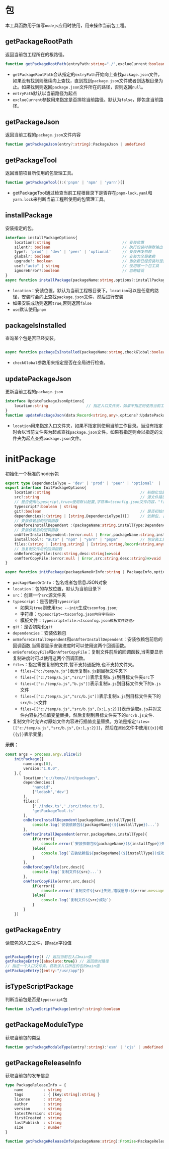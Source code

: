 # 包

本工具函数用于编写`nodejs`应用时使用，用来操作当前包工程。

## getPackageRootPath

返回当前包工程所在的根路径。

```typescript
function getPackageRootPath(entryPath:string="./",exclueCurrent:boolean=false):string | null
```

- `getPackageRootPath`会从指定的`extryPath`开始向上查找`package.json`文件，如果没有找到则继续向上查找，直到找到`package.json`文件或者到达根目录为止。如果找到则返回`package.json`文件所在的路径，否则返回`null`。
- `entryPath`默认以当前路径为起点
- `exclueCurrent`参数用来指定是否排除当前路径。默认为`false`，即包含当前路径。

## getPackageJson

返回当前工程的`package.json`文件内容

```typescript
function getPackageJson(entry?:string):PackageJson | undefined
```

## getPackageTool

返回当前项目所使用的包管理工具。

```typescript
function getPackageTool():('pnpm' | 'npm' | 'yarn')[]
```

- getPackageTool通过检查当前工程根目录下是否存在`pnpm-lock.yaml`和`yarn.lock`来判断当前工程所使用的包管理工具。

## installPackage

安装指定的包。

```typescript
interface installPackageOptions{
    location?:string                                // 安装位置
    silent?: boolean                                // 执行安装时静默输出
    type?: 'prod' | 'dev' | 'peer' | 'optional'     // 安装开发依赖 
    global?: boolean                                // 安装为全局依赖
    upgrade?: boolean                               // 当依赖已经安装时是否进行升级 
    use?:"auto" | string                            // 使用哪一个包工具
    ignoreError?:boolean                            // 忽略错误
}
async function installPackage(packageName:string,options?:installPackageOptions)

```

- `location`：安装位置，默认为当前工程根目录下。`location`可以是任意的路径，安装时会向上查找`package.json`文件，然后进行安装
- 如果安装成功则返回`true`,否则返回`false`
- `use`默认使用`pnpm`

## packageIsInstalled

查询某个包是否已经安装。

```typescript

async function packageIsInstalled(packageName:string,checkGlobal:boolean=false):Promise<boolean>

```
- `checkGlobal`参数用来指定是否在全局进行检查。


## updatePackageJson

更新当前工程的`package.json`

```typescript
interface UpdatePackageJsonOptions{
    location:string                 // 指定入口文件夹，如果不指定则使用当前工作目录
}
function updatePackageJson(data:Record<string,any>,options?:UpdatePackageJsonOptions)
```
- `location`用来指定入口文件夹，如果不指定则使用当前工作目录。当没有指定时会以当前文件夹为起点查找`package.json`文件。如果有指定则会以指定的文件夹为起点查找`package.json`文件。


# initPackage

初始化一个标准的nodejs包

```typescript
export type DependencieType = 'dev' | 'prod' | 'peer' | 'optional'  | 'bundle'
export interface InitPackageOptions{
    location?:string                                        // 初始化位置路径
    src?:string                                             // 源文件路径,默认是当前目录
    // 是否使用typescript,true=使用默认配置,字符串=tsconfig.json文件内容，"file:tsconfig.json"=使用指定的tsconfig.json文件
    typescript?:boolean | string                           
    git?:boolean                                            // 是否初始化git              
    dependencies?:(string | [string,DependencieType])[]     // 依赖包, [包名,依赖类型]
    // 安装依赖前的回调函数
    onBeforeInstallDependent :(packageName:string,installType:DependencieType)=>void
    // 安装依赖后的回调函数
    onAfterInstallDependent:(error:null | Error,packageName:string,installType:DependencieType)=>void
    installTool?: "auto" | "npm" | "yarn" | "pnpm"          // 包安装工具
    files:(string | [string,string] | [string,string,Record<string,any>])[]                      // 需要复制的文件
    // 当复制文件后的回调函数
    onBeforeCopyFile:(src:string,desc:string)=>void
    onAfterCopyFile:(error:null | Error,src:string,desc:string)=>void
}

async function initPackage(packageNameOrInfo:string | PackageInfo,options?:InitPackageOptions)

```

- `packageNameOrInfo`：包名或者包信息JSON对象
- `location`：包的存放位置，默认为当前目录下
- `src`：创建一个`src`源文件夹
- `typescript`：是否使用`typescript`
    - 如果为`true`则使用`tsc --init`生成`tsconfog.json`; 
    - 字符串：`typescript=<tsconfog.json内容字符串>`
    - 模板文件：`typescript=file:<tsconfog.json模板文件路径>`    
- `git`：是否初始化`git`
- `dependencies`：安装依赖包
- `onBeforeInstallDependent`和`onAfterInstallDependent`：安装依赖包前后的回调函数,当需要显示安装进度时可以使用这两个回调函数。
- `onBeforeCopyFile`和`onAfterCopyFile`：复制文件前后的回调函数,当需要显示复制进度时可以使用这两个回调函数。
- `files`：指定需要复制的文件,暂不支持通配符,也不支持文件夹。
    - `files=["c:/temp/a.js"]`表示复制`a.js`到目标文件夹下
    - `files=[["c:/temp/a.js","src/"]]`表示复制`a.js`到目标文件夹`src`下
    - `files=[["c:/temp/a.js","b.js"]]`表示复制`a.js`到目标文件夹下的`b.js`文件
    - `files=[["c:/temp/a.js","src/b.js"]]`表示复制`a.js`到目标文件夹下的`src/b.js`文件
    - `files=[["c:/temp/a.js","src/b.js",{x:1,y:2}]]`表示读取`a.js`并对文件内容执行插值变量替换，然后复制到目标文件夹下的`src/b.js`文件.
- 复制文件时允许对原始文件内容进行插值变量替换。方法是指定`files=[["c:/temp/a.js","src/b.js",{x:1,y:2}]]`，然后在`原始`文件中使用`{{x}}`和`{{y}}`表示变量。

**示例：**

```typescript
const args = process.argv.slice(2)
    initPackage({
        name:args[0],
        version:"1.0.0",
    },{
        location:"c://temp//initpackages",
        dependencies:[
            "nanoid",
            ["lodash",'dev']
        ],
        files:[
            ['./index.ts','./src/index.ts'],
            'getPackageTool.ts'
        ],
        onBeforeInstallDependent(packageName,installType){
            console.log(`安装依赖包${packageName}(${installType})...`)
        },
        onAfterInstallDependent(error,packageName,installType){
            if(error){
                console.error(`安装依赖包${packageName}(${installType})失败,错误信息:${error.message}`)
            }else{
                console.log(`安装依赖包${packageName}(${installType})成功`)
            }
        },
        onBeforeCopyFile(src,desc){
            console.log(`复制文件${src}...`)
        },
        onAfterCopyFile(error,src,desc){
            if(error){
                console.error(`复制文件${src}失败,错误信息:${error.message}`)
            }else{
                console.log(`复制文件${src}成功`)
            }
        }
    })
```

## getPackageEntry

 读取包的入口文件，即`main`字段值

 ```js
 
 getPackageEntry() // 返回当前包入口main值
 getPackageEntry({absolute:true}) // 返回绝对路径
 // 指定一个入口文件夹，获取该入口所在的包的main值
 getPackageEntry({entry:"/usr/app"}) 

 ```


## isTypeScriptPackage

判断当前包是否是`typescript`包

```typescript
function isTypeScriptPackage(entry?:string):boolean
```

## getPackageModuleType

获取当前包的类型

```typescript
function getPackageModuleType(entry?:string):'esm' | 'cjs' | undefined
```


## getPackageReleaseInfo

获取当前包的发布信息

```typescript
type PackageReleaseInfo = {
    name         : string
    tags         : { [key:string]:string }
    license      : string
    author       : string
    version      : string
    latestVersion: string
    firstCreated : string
    lastPublish  : string
    size         : number
}

function getPackageReleaseInfo(packageName:string):Promise<PackageReleaseInfo>

```